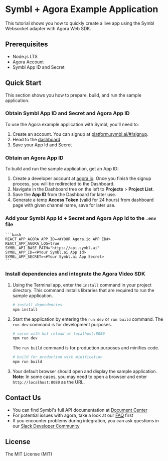 # Symbl + Agora Example Application

This tutorial shows you how to quickly create a live app using the Symbl Websocket adapter with Agora Web SDK.

## Prerequisites

- Node.js LTS
- Agora Account
- Symbl App ID and Secret

## Quick Start

This section shows you how to prepare, build, and run the sample application. 

### Obtain Symbl App ID and Secret and Agora App ID

To use the Agora example application with Symbl, you'll need to:
1. Create an account. You can signup at [platform.symbl.ai/#/signup](https://platform.symbl.ai/#/signup). 
2. Head to the [dashboard](https://platform.symbl.ai/#/home)
3. Save your App Id and Secret 

### Obtain an Agora App ID

To build and run the sample application, get an App ID:
1. Create a developer account at [agora.io](https://dashboard.agora.io/signin/). Once you finish the signup process, you will be redirected to the Dashboard.
2. Navigate in the Dashboard tree on the left to **Projects** > **Project List**.
3. Save the **App ID** from the Dashboard for later use.
4. Generate a temp **Access Token** (valid for 24 hours) from dashboard page with given channel name, save for later use.

### Add your Symbl App Id + Secret and Agora App Id to the  `.env` file

    ```bash
    REACT_APP_AGORA_APP_ID=<#YOUR Agora.io APP ID#>
    REACT_APP_AGORA_LOG=true
    SYMBL_API_BASE_PATH="https://api.symbl.ai"
    SYMBL_APP_ID=<#Your Symbl.ai App Id>
    SYMBL_APP_SECRET=<#Your Symbl.ai App Secret>
    ```

### Install dependencies and integrate the Agora Video SDK


1. Using the Terminal app, enter the `install` command in your project directory. This command installs libraries that are required to run the sample application.
    ``` bash
    # install dependencies
    npm install
    ```
2. Start the application by entering the `run dev` or `run build` command.
    The `run dev` command is for development purposes.
    ``` bash
    # serve with hot reload at localhost:8080
    npm run dev
    ```
    The `run build` command is for production purposes and minifies code.
    ``` bash
    # build for production with minification
    npm run build
    ```
3. Your default browser should open and display the sample application.
    **Note:** In some cases, you may need to open a browser and enter `http://localhost:8080` as the URL.


## Contact Us

- You can find Symbl's full API documentation at [Document Center](https://docs.symbl.ai)
- For potential issues with agora, take a look at our [FAQ](https://docs.agora.io/en/faq) first
- If you encounter problems during integration, you can ask questions in our [Slack Developer Community](https://symbldotai.slack.com/join/shared_invite/zt-4sic2s11-D3x496pll8UHSJ89cm78CA#/) 

## License

The MIT License (MIT)
